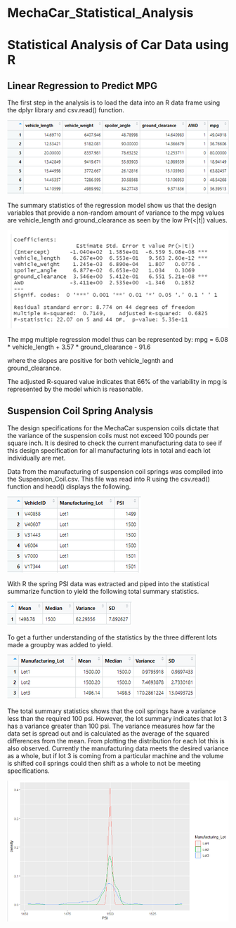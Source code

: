 # MechaCar_Statistical_Analysis
# Statistical Analysis of Car Data using R
## Linear Regression to Predict MPG
The first step in the analysis is to load the data into an R data frame using 
the dplyr library and csv.read() function.

![alt text](https://github.com/jj2773/MechaCar_Statistical_Analysis/blob/main/deliverable1_datahead.png)


The summary statistics of the regression model show us that the design variables 
that provide a non-random amount of variance to the mpg values are vehicle_length
and ground_clearance as seen by the low Pr(<|t|) values.  


![alt text](https://github.com/jj2773/MechaCar_Statistical_Analysis/blob/main/deliverable1_summarystats.png)

The mpg multiple regression model thus can be represented by:
mpg = 6.08 * vehicle_length + 3.57 * ground_clearance - 91.6

where the slopes are positive for both vehicle_legnth and ground_clearance.

The adjusted R-squared value indicates that 66% of the variability in mpg is represented by the model which is reasonable.

## Suspension Coil Spring Analysis
The design specifications for the MechaCar suspension coils dictate that the variance of the suspension coils must not exceed 100 pounds per square inch. It is desired to check the current manufacturing data to see if this design specification for all manufacturing lots in total and each lot individually are met.

Data from the manufacturing of suspension coil springs was compiled into the Suspension_Coil.csv.  This file was read into R using the csv.read() function and head() displays the following.

![alt text](https://github.com/jj2773/MechaCar_Statistical_Analysis/blob/main/deliverable2_datahead.png)

With R the spring PSI data was extracted and piped into the statistical summarize function to yield the following total summary statistics.

![alt text](https://github.com/jj2773/MechaCar_Statistical_Analysis/blob/main/deliverable2_total_summary.png)

To get a further understanding of the statistics by the three different lots made a groupby was added to yield.

![alt text](https://github.com/jj2773/MechaCar_Statistical_Analysis/blob/main/deliverable2_lot_summary.png)

The total summary statistics shows that the coil springs have a variance less than the required 100 psi.  However, 
the lot summary indicates that lot 3 has a variance greater than 100 psi. The variance measures how far the data set is spread out and is calculated as the average of the squared differences from the mean.  From plotting the distribution for each lot this is also observed.  Currently the manufacturing data meets the desired variance as a whole, but if lot 3 is coming from a particular machine and the volume is shifted coil springs could then shift as a whole to not be meeting specifications.

![alt text](https://github.com/jj2773/MechaCar_Statistical_Analysis/blob/main/deliverable2_densityplot.png)


